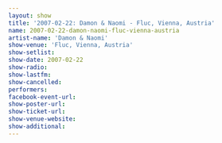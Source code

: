 ```yaml
---
layout: show
title: '2007-02-22: Damon & Naomi - Fluc, Vienna, Austria'
name: 2007-02-22-damon-naomi-fluc-vienna-austria
artist-name: 'Damon & Naomi'
show-venue: 'Fluc, Vienna, Austria'
show-setlist: 
show-date: 2007-02-22
show-radio: 
show-lastfm: 
show-cancelled: 
performers: 
facebook-event-url: 
show-poster-url: 
show-ticket-url: 
show-venue-website: 
show-additional: 
---
```


